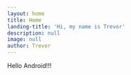 ```yaml
---
layout: home
title: Home
landing-title: 'Hi, my name is Trevor'
description: null
image: null
author: Trevor
---
```



Hello Android!!!
